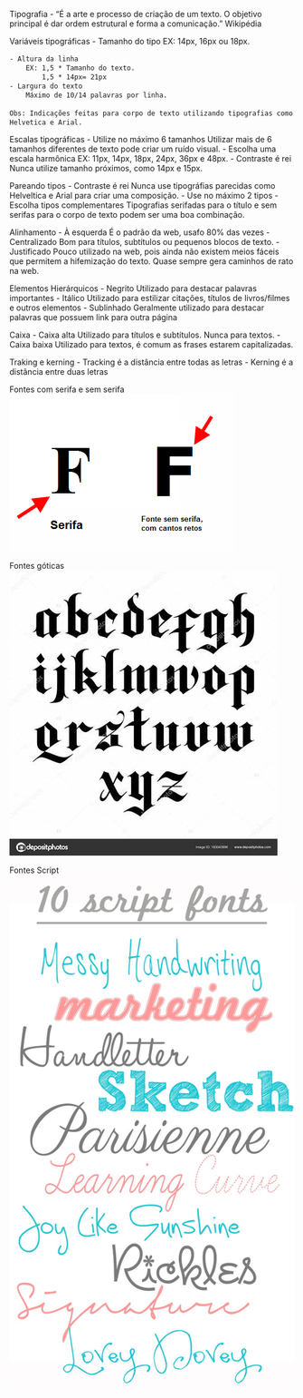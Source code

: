 Tipografia
    - “É a arte e processo de criação de um 
texto. O objetivo principal é dar ordem 
estrutural e forma a comunicação.” Wikipédia

Variáveis tipográficas
    - Tamanho do tipo
        EX: 14px, 16px ou 18px.
    
    - Altura da linha
        EX: 1,5 * Tamanho do texto.
            1,5 * 14px= 21px
    - Largura do texto
        Máximo de 10/14 palavras por linha.

    Obs: Indicações feitas para corpo de texto utilizando tipografias como Helvetica e Arial.

Escalas tipográficas
    - Utilize no máximo 6 tamanhos
        Utilizar mais de 6 tamanhos diferentes de texto pode criar um ruído visual.
    - Escolha uma escala harmônica
        EX: 11px, 14px, 18px, 24px, 36px e 48px.
    - Contraste é rei
        Nunca utilize tamanho próximos, como 14px e 15px.

Pareando tipos
    - Contraste é rei
        Nunca use tipográfias parecidas como Helveltica e Arial para criar uma composição.
    - Use no máximo 2 tipos
    - Escolha tipos complementares
        Tipografias serifadas para o título e sem serifas para o corpo de texto podem ser uma boa combinação.

Alinhamento
    - À esquerda
        É o padrão da web, usafo 80% das vezes
    - Centralizado
        Bom para títulos, subtítulos ou pequenos blocos de texto.
    - Justificado
        Pouco utilizado na web, pois ainda não existem meios fáceis que permitem a hifemização do texto. Quase sempre gera caminhos de rato na web.

Elementos Hierárquicos
    - Negrito
        Utilizado para destacar palavras importantes
    - Itálico
        Utilizado para estilizar citações, títulos de livros/filmes e outros elementos
    - Sublinhado
        Geralmente utilizado para destacar palavras que possuem link para outra página

Caixa
    - Caixa alta
        Utilizado para títulos e subtítulos.
        Nunca para textos.
    - Caixa baixa
        Utilizado para textos, é comum as frases estarem capitalizadas.

Traking e kerning
    - Tracking é a distância entre todas as letras
    - Kerning é a distância entre duas letras

Fontes com serifa e sem serifa
    ![com serifa e sem serifa](./serifa.png)

Fontes góticas
    ![Fontes góticas](./gotica.jpg)

Fontes Script
    ![Fontes Script](./script.jpg)

